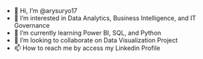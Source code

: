 - 👋 Hi, I’m @arysuryo17
- 👀 I’m interested in Data Analytics, Business Intelligence, and IT Governance
- 🌱 I’m currently learning Power BI, SQL, and Python 
- 💞️ I’m looking to collaborate on Data Visualization Project
- 📫 How to reach me by access my Linkedin Profile

<!---
arysuryo17/arysuryo17 is a ✨ special ✨ repository because its `README.md` (this file) appears on your GitHub profile.
You can click the Preview link to take a look at your changes.
--->
